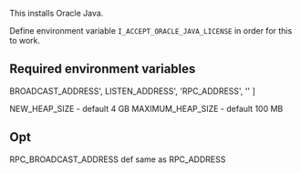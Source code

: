 
This installs Oracle Java. 

Define environment variable `I_ACCEPT_ORACLE_JAVA_LICENSE` in order for this to work.

## Required environment variables


BROADCAST_ADDRESS',
LISTEN_ADDRESS',
    'RPC_ADDRESS',
    ''
]

NEW_HEAP_SIZE - default 4 GB
MAXIMUM_HEAP_SIZE - default 100 MB


## Opt

RPC_BROADCAST_ADDRESS def same as RPC_ADDRESS
